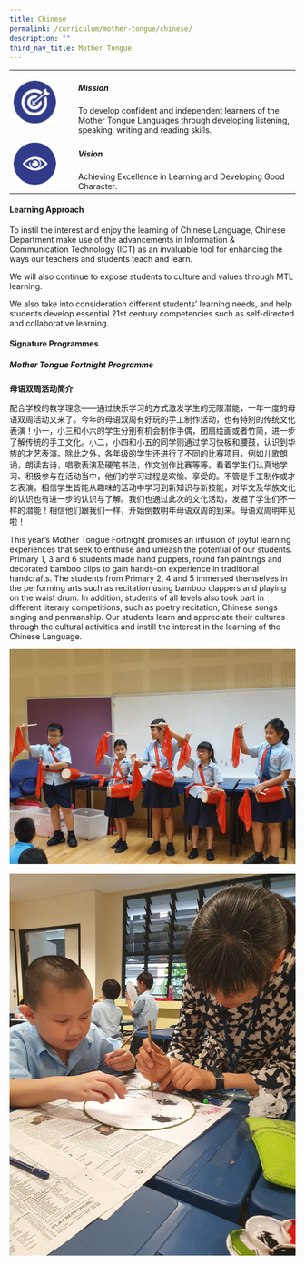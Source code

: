 ```yaml
---
title: Chinese
permalink: /curriculum/mother-tongue/chinese/
description: ""
third_nav_title: Mother Tongue
---
```

<table>
	<tr>
		<td width="100px">
			<img src="/images/mission.jpg" style="height:75px; width:75px"/>
		</td>
		<td> 
			<h5>Mission</h5>
			To develop confident and independent learners of the Mother Tongue Languages through developing listening, speaking, writing and reading skills.
		</td>
	</tr>
	<tr>
     <td>
		   <img src="/images/vision.png" style="height:75px; width:75px"/>
     </td>
     <td> 
			 <h5>Vision</h5>
	     Achieving Excellence in Learning and Developing Good Character.
       </td>
	</tr>
</table>

#### Learning Approach

To instil the interest and enjoy the learning of Chinese Language, Chinese Department make use of the advancements in Information & Communication Technology (ICT) as an invaluable tool for enhancing the ways our teachers and students teach and learn.

We will also continue to expose students to culture and values through MTL learning.

We also take into consideration different students’ learning needs, and help students develop essential 21st century competencies such as self-directed and collaborative learning.

#### Signature Programmes

##### Mother Tongue Fortnight Programme  
  

**母语双周活动简介**

配合学校的教学理念——通过快乐学习的方式激发学生的无限潜能，一年一度的母语双周活动又来了。今年的母语双周有好玩的手工制作活动，也有特别的传统文化表演！小一，小三和小六的学生分别有机会制作手偶，团扇绘画或者竹简，进一步了解传统的手工文化。小二，小四和小五的同学则通过学习快板和腰鼓，认识到华族的才艺表演。除此之外，各年级的学生还进行了不同的比赛项目，例如儿歌朗诵，朗读古诗，唱歌表演及硬笔书法，作文创作比赛等等。看着学生们认真地学习、积极参与在活动当中，他们的学习过程是欢愉、享受的。不管是手工制作或才艺表演，相信学生皆能从趣味的活动中学习到新知识与新技能，对华文及华族文化的认识也有进一步的认识与了解。我们也通过此次的文化活动，发掘了学生们不一样的潜能！相信他们跟我们一样，开始倒数明年母语双周的到来。母语双周明年见啦！  

This year’s Mother Tongue Fortnight promises an infusion of joyful learning experiences that seek to enthuse and unleash the potential of our students. Primary 1, 3 and 6 students made hand puppets, round fan paintings and decorated bamboo clips to gain hands-on experience in traditional handcrafts. The students from Primary 2, 4 and 5 immersed themselves in the performing arts such as recitation using bamboo clappers and playing on the waist drum. In addition, students of all levels also took part in different literary competitions, such as poetry recitation, Chinese songs singing and penmanship. Our students learn and appreciate their cultures through the cultural activities and instill the interest in the learning of the Chinese Language.

![](/images/20190716_085120.jpg)

![](/images/20190716_124052.jpg)